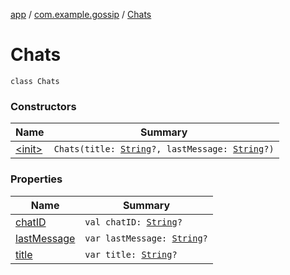 [app](../../index.md) / [com.example.gossip](../index.md) / [Chats](./index.md)

# Chats

`class Chats`

### Constructors

| Name | Summary |
|---|---|
| [&lt;init&gt;](-init-.md) | `Chats(title: `[`String`](https://kotlinlang.org/api/latest/jvm/stdlib/kotlin/-string/index.html)`?, lastMessage: `[`String`](https://kotlinlang.org/api/latest/jvm/stdlib/kotlin/-string/index.html)`?)` |

### Properties

| Name | Summary |
|---|---|
| [chatID](chat-i-d.md) | `val chatID: `[`String`](https://kotlinlang.org/api/latest/jvm/stdlib/kotlin/-string/index.html)`?` |
| [lastMessage](last-message.md) | `var lastMessage: `[`String`](https://kotlinlang.org/api/latest/jvm/stdlib/kotlin/-string/index.html)`?` |
| [title](title.md) | `var title: `[`String`](https://kotlinlang.org/api/latest/jvm/stdlib/kotlin/-string/index.html)`?` |
